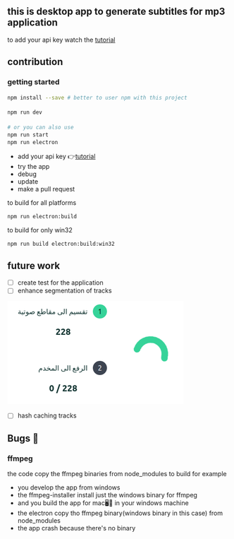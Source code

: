## this is desktop app to generate subtitles for mp3 application

to add your api key watch the [tutorial](https://www.youtube.com/watch?v=aOId0-v8qzc)

## contribution

### getting started

```sh
npm install --save # better to user npm with this project

npm run dev

# or you can also use
npm run start
npm run electron
```

- add your api key 👉[tutorial](https://www.youtube.com/watch?v=aOId0-v8qzc)
- try the app
- debug
- update
- make a pull request

to build for all platforms

```sh
npm run electron:build
```

to build for only win32

```sh
npm run build electron:build:win32
```

## future work

- [ ] create test for the application
- [ ] enhance segmentation of tracks

![tracks](./docs/تقسيم%20المقاطع%20الصوتيه.png)

- [ ] hash caching tracks

## Bugs 🐛

### ffmpeg

the code copy the ffmpeg binaries from node_modules to build
for example

- you develop the app from windows
- the ffmpeg-installer install just the windows binary for ffmpeg
- and you build the app for mac🖥🍎 in your windows machine
- the electron copy tho ffmpeg binary(windows binary in this case) from node_modules
- the app crash because there's no binary

